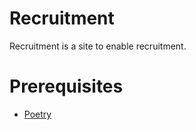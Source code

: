# Recruitment

Recruitment is a site to enable recruitment.

# Prerequisites

- [Poetry](https://python-poetry.org/docs/#installation)